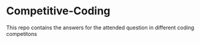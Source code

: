 # Competitive-Coding
This repo contains the answers for the attended question in different coding competitons
